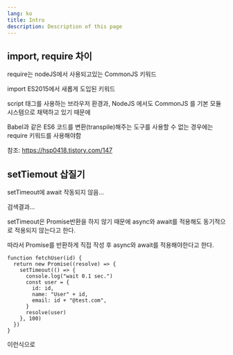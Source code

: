 ```yaml
---
lang: ko
title: Intro
description: Description of this page
---
```


## import, require 차이

require는 nodeJS에서 사용되고있는 CommonJS 키워드

import ES2015에서 새롭게 도입된 키워드

script 태그를 사용하는 브라우저 환경과, NodeJS 에서도 CommonJS 를 기본 모듈 시스템으로 채택하고 있기 때문에

Babel과 같은 ES6 코드를 변환(transpile)해주는 도구를 사용할 수 없는 경우에는 require 키워드를 사용해야함

참조: https://hsp0418.tistory.com/147

## setTiemout 삽질기

setTimeout에 await 작동되지 않음...

검색결과...

setTimeout은 Promise반환을 하지 않기 때문에 async와 await를 적용해도 동기적으로 적용되지 않는다고 한다.

따라서 Promise를 반환하게 직접 작성 후 async와 await를 적용해야한다고 한다.

```
function fetchUser(id) {
  return new Promise((resolve) => {
    setTimeout(() => {
      console.log("wait 0.1 sec.")
      const user = {
        id: id,
        name: "User" + id,
        email: id + "@test.com",
      }
      resolve(user)
    }, 100)
  })
}
```

이런식으로
